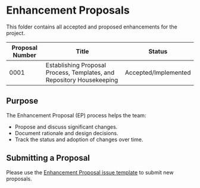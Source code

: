 # Enhancement Proposals

This folder contains all accepted and proposed enhancements for the project.

| Proposal Number | Title                                                         | Status    |
|-----------------|---------------------------------------------------------------|-----------|
| 0001            | Establishing Proposal Process, Templates, and Repository Housekeeping | Accepted/Implemented |

## Purpose

The Enhancement Proposal (EP) process helps the team:

- Propose and discuss significant changes.
- Document rationale and design decisions.
- Track the status and adoption of changes over time.

## Submitting a Proposal

Please use the [Enhancement Proposal issue template](../../.github/ISSUE_TEMPLATE/enhancement-proposal.md) to submit new proposals.

